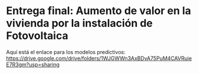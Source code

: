 # Entrega final: Aumento de valor en la vivienda por la instalación de Fotovoltaica


Aquí está el enlace para los modelos predictivos: https://drive.google.com/drive/folders/1WJGWWn3AxBDvA75PuM4CAVRuieE7R3gm?usp=sharing 